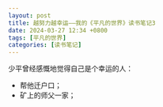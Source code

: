 ```yaml
---
layout: post
title: 越努力越幸运——我的《平凡的世界》读书笔记3
date: 2024-03-27 12:34 +0800
tags: [平凡的世界]
categories: [读书笔记]
---
```


少平曾经感慨地觉得自己是个幸运的人：    
- 帮他迁户口；
- 矿上的师父一家；

